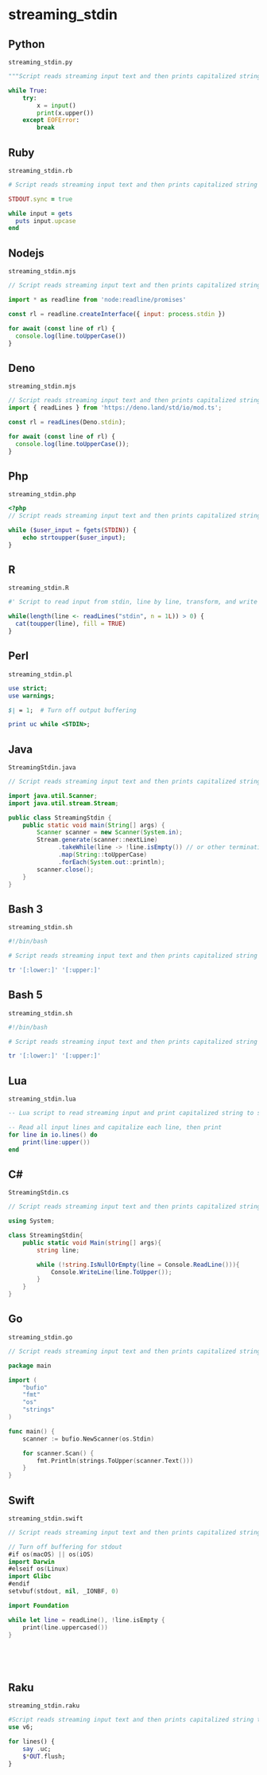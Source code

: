 # streaming_stdin

## Python

`streaming_stdin.py`

```python
"""Script reads streaming input text and then prints capitalized string to stdout"""

while True:
    try:
        x = input()
        print(x.upper())
    except EOFError:
        break
```

## Ruby

`streaming_stdin.rb`

```ruby
# Script reads streaming input text and then prints capitalized string to stdout

STDOUT.sync = true

while input = gets
  puts input.upcase
end
```

## Nodejs

`streaming_stdin.mjs`

```javascript
// Script reads streaming input text and then prints capitalized string to stdout

import * as readline from 'node:readline/promises'

const rl = readline.createInterface({ input: process.stdin })

for await (const line of rl) {
  console.log(line.toUpperCase())
}
```

## Deno

`streaming_stdin.mjs`

```javascript
// Script reads streaming input text and then prints capitalized string to stdout
import { readLines } from 'https://deno.land/std/io/mod.ts';

const rl = readLines(Deno.stdin);

for await (const line of rl) {
  console.log(line.toUpperCase());
}

```

## Php

`streaming_stdin.php`

```php
<?php
// Script reads streaming input text and then prints capitalized string to stdout

while ($user_input = fgets(STDIN)) {
    echo strtoupper($user_input);
}

```

## R

`streaming_stdin.R`

```r
#' Script to read input from stdin, line by line, transform, and write to stdout

while(length(line <- readLines("stdin", n = 1L)) > 0) {
  cat(toupper(line), fill = TRUE)
}

```

## Perl

`streaming_stdin.pl`

```perl
use strict;
use warnings;

$| = 1;  # Turn off output buffering

print uc while <STDIN>;

```

## Java

`StreamingStdin.java`

```java
// Script reads streaming input text and then prints capitalized string to stdout

import java.util.Scanner;
import java.util.stream.Stream;

public class StreamingStdin {
    public static void main(String[] args) {
        Scanner scanner = new Scanner(System.in);
        Stream.generate(scanner::nextLine)
              .takeWhile(line -> !line.isEmpty()) // or other termination condition
              .map(String::toUpperCase)
              .forEach(System.out::println);
        scanner.close();
    }
}

```

## Bash 3

`streaming_stdin.sh`

```bash
#!/bin/bash

# Script reads streaming input text and then prints capitalized string to stdout

tr '[:lower:]' '[:upper:]'

```

## Bash 5

`streaming_stdin.sh`

```bash
#!/bin/bash

# Script reads streaming input text and then prints capitalized string to stdout

tr '[:lower:]' '[:upper:]'

```

## Lua

`streaming_stdin.lua`

```lua
-- Lua script to read streaming input and print capitalized string to stdout

-- Read all input lines and capitalize each line, then print
for line in io.lines() do
    print(line:upper())
end

```

## C#

`StreamingStdin.cs`

```csharp
// Script reads streaming input text and then prints capitalized string to stdout

using System;

class StreamingStdin{
    public static void Main(string[] args){
        string line;

        while (!string.IsNullOrEmpty(line = Console.ReadLine())){
            Console.WriteLine(line.ToUpper());
        }
    }
}

```

## Go

`streaming_stdin.go`

```go
// Script reads streaming input text and then prints capitalized string to stdout

package main

import (
	"bufio"
	"fmt"
	"os"
	"strings"
)

func main() {
	scanner := bufio.NewScanner(os.Stdin)

	for scanner.Scan() {
		fmt.Println(strings.ToUpper(scanner.Text()))
	}
}

```

## Swift

`streaming_stdin.swift`

```swift
// Script reads streaming input text and then prints capitalized string to stdout

// Turn off buffering for stdout
#if os(macOS) || os(iOS)
import Darwin
#elseif os(Linux)
import Glibc
#endif
setvbuf(stdout, nil, _IONBF, 0)

import Foundation

while let line = readLine(), !line.isEmpty {
    print(line.uppercased())
}






```

## Raku

`streaming_stdin.raku`

```raku
#Script reads streaming input text and then prints capitalized string to stdout
use v6;

for lines() {
    say .uc;
    $*OUT.flush;
}

```

